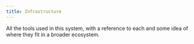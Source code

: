 ```yaml
---
title: Infrastructure
---
```

All the tools used in this system, with a 
reference to each and some idea of where
they fit in a broader ecosystem.
